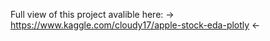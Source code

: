 Full view of this project avalible here: → https://www.kaggle.com/cloudy17/apple-stock-eda-plotly ←
